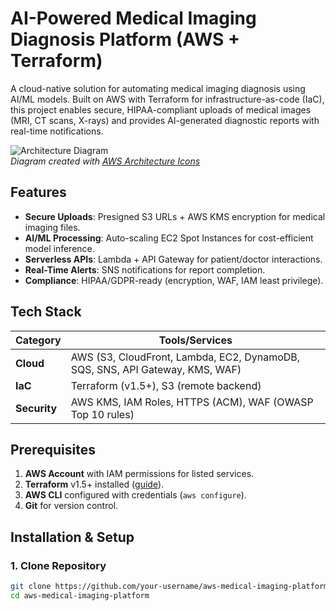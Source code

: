 # AI-Powered Medical Imaging Diagnosis Platform (AWS + Terraform)

A cloud-native solution for automating medical imaging diagnosis using AI/ML models. Built on AWS with Terraform for infrastructure-as-code (IaC), this project enables secure, HIPAA-compliant uploads of medical images (MRI, CT scans, X-rays) and provides AI-generated diagnostic reports with real-time notifications.

![Architecture Diagram](./docs/architecture.png)  
*Diagram created with [AWS Architecture Icons](https://aws.amazon.com/architecture/icons/)*



## Features
- **Secure Uploads**: Presigned S3 URLs + AWS KMS encryption for medical imaging files.
- **AI/ML Processing**: Auto-scaling EC2 Spot Instances for cost-efficient model inference.
- **Serverless APIs**: Lambda + API Gateway for patient/doctor interactions.
- **Real-Time Alerts**: SNS notifications for report completion.
- **Compliance**: HIPAA/GDPR-ready (encryption, WAF, IAM least privilege).

## Tech Stack
| Category          | Tools/Services                                                                 |
|-------------------|--------------------------------------------------------------------------------|
| **Cloud**         | AWS (S3, CloudFront, Lambda, EC2, DynamoDB, SQS, SNS, API Gateway, KMS, WAF)  |
| **IaC**           | Terraform (v1.5+), S3 (remote backend)                            |
| **Security**      | AWS KMS, IAM Roles, HTTPS (ACM), WAF (OWASP Top 10 rules)                      |
                          

## Prerequisites
1. **AWS Account** with IAM permissions for listed services.
2. **Terraform** v1.5+ installed ([guide](https://developer.hashicorp.com/terraform/tutorials/aws-get-started/install-cli)).
3. **AWS CLI** configured with credentials (`aws configure`).
4. **Git** for version control.

## Installation & Setup

### 1. Clone Repository
```bash
git clone https://github.com/your-username/aws-medical-imaging-platform.git
cd aws-medical-imaging-platform
